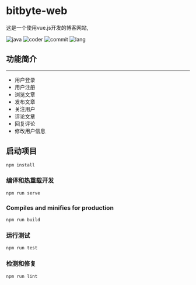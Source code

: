# bitbyte-web

这是一个使用vue.js开发的博客网站,

![java](https://img.shields.io/static/v1.svg?label=framework&message=vue2.0&color=green)
![coder](https://img.shields.io/static/v1.svg?label=coder&message=zzk&color=green)
![commit](https://img.shields.io/static/v1.svg?label=commit&message=57&color=blue)
![lang](https://img.shields.io/static/v1.svg?label=lang&message=javascript&color=indigo)
## 功能简介

---

* 用户登录
* 用户注册
* 浏览文章
* 发布文章
* 关注用户
* 评论文章
* 回复评论
* 修改用户信息

## 启动项目

```(command)
npm install
```

### 编译和热重载开发

```(cmd)
npm run serve
```

### Compiles and minifies for production

```(cmd)
npm run build
```

### 运行测试

```(cmd)
npm run test
```

### 检测和修复

```(cmd)
npm run lint
```
